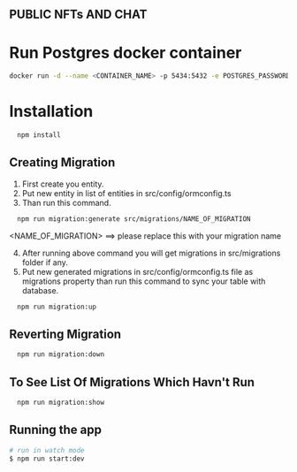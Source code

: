 ## PUBLIC NFTs AND CHAT

# Run Postgres docker container

```bash
docker run -d --name <CONTAINER_NAME> -p 5434:5432 -e POSTGRES_PASSWORD=postgres -e PGDATA=/var/lib/postgresql/data/pgdata -v <YOUR_LOCAL_PATH>:/var/lib/postgresql/data postgres:latest
```

# Installation
  
```bash
  npm install  
```

## Creating Migration
1. First create you entity.
2. Put new entity in list of entities in src/config/ormconfig.ts
3. Than run this command.
  
```bash
  npm run migration:generate src/migrations/NAME_OF_MIGRATION  
```
<NAME_OF_MIGRATION> ==> please replace this with your migration name


4. After running above command you will get migrations in src/migrations folder if any.
5. Put new generated migrations in src/config/ormconfig.ts file as migrations property than run this command to sync your table with database.


```bash
  npm run migration:up 
```

## Reverting Migration
```bash
  npm run migration:down  
```

## To See List Of Migrations Which Havn't Run
```bash
  npm run migration:show  
```
  
## Running the app

```bash
# run in watch mode
$ npm run start:dev
```